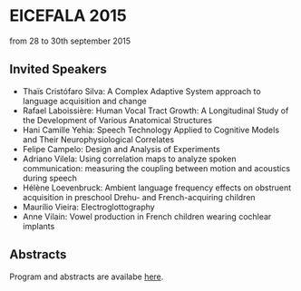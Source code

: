 # EICEFALA 2015
from 28 to 30th september 2015

## Invited Speakers
- Thaïs Cristófaro Silva: A Complex Adaptive System approach to language acquisition and change
- Rafael Laboissière: Human Vocal Tract Growth: A Longitudinal Study of the Development of Various Anatomical Structures
- Hani Camille Yehia: Speech Technology Applied to Cognitive Models and Their Neurophysiological Correlates
- Felipe Campelo: Design and Analysis of Experiments
- Adriano Vilela: Using correlation maps to analyze spoken communication: measuring the coupling between motion and acoustics during speech
- Hélène Loevenbruck: Ambient language frequency effects on obstruent acquisition in preschool Drehu- and French-acquiring children
- Maurílio Vieira: Electroglottography
- Anne Vilain: Vowel production in French children wearing cochlear implants

## Abstracts

Program and abstracts are availabe [here](program-eicefala2015.pdf).
